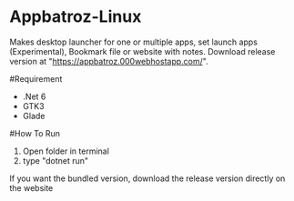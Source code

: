 # Appbatroz-Linux
Makes desktop launcher for one or multiple apps, set launch apps (Experimental), Bookmark file or website with notes.
Download release version at "https://appbatroz.000webhostapp.com/".


#Requirement

- .Net 6
- GTK3
- Glade

#How To Run
1. Open folder in terminal
2. type "dotnet run"
   
If you want the bundled version, download the release version directly on the website
